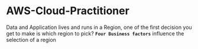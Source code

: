# AWS-Cloud-Practitioner
Data and Application lives and runs in a Region, one of the first decision you get to make is which region to pick? 
**`Four Business factors`** influence the selection of a region
